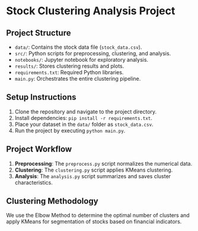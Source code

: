 # Stock Clustering Analysis Project

## Project Structure

- `data/`: Contains the stock data file (`stock_data.csv`).
- `src/`: Python scripts for preprocessing, clustering, and analysis.
- `notebooks/`: Jupyter notebook for exploratory analysis.
- `results/`: Stores clustering results and plots.
- `requirements.txt`: Required Python libraries.
- `main.py`: Orchestrates the entire clustering pipeline.

## Setup Instructions

1. Clone the repository and navigate to the project directory.
2. Install dependencies: `pip install -r requirements.txt`.
3. Place your dataset in the `data/` folder as `stock_data.csv`.
4. Run the project by executing `python main.py`.

## Project Workflow

1. **Preprocessing**: The `preprocess.py` script normalizes the numerical data.
2. **Clustering**: The `clustering.py` script applies KMeans clustering.
3. **Analysis**: The `analysis.py` script summarizes and saves cluster characteristics.

## Clustering Methodology

We use the Elbow Method to determine the optimal number of clusters and apply KMeans for segmentation of stocks based on financial indicators.
